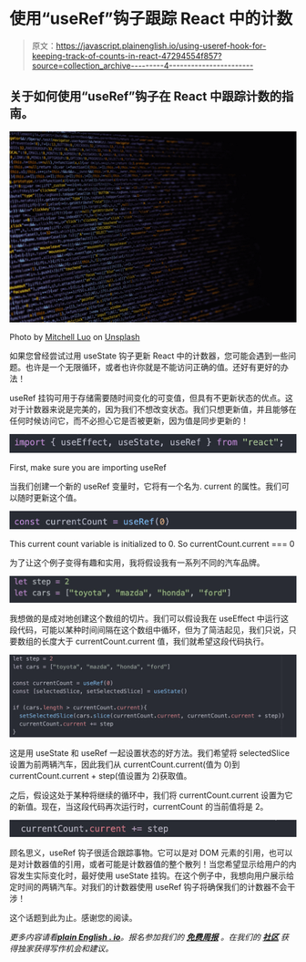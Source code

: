 # 使用“useRef”钩子跟踪 React 中的计数

> 原文：<https://javascript.plainenglish.io/using-useref-hook-for-keeping-track-of-counts-in-react-47294554f857?source=collection_archive---------4----------------------->

## 关于如何使用“useRef”钩子在 React 中跟踪计数的指南。

![](img/c2e811b9d5ae5491e8d31d5fea9fefe1.png)

Photo by [Mitchell Luo](https://unsplash.com/@mitchel3uo?utm_source=medium&utm_medium=referral) on [Unsplash](https://unsplash.com?utm_source=medium&utm_medium=referral)

如果您曾经尝试过用 useState 钩子更新 React 中的计数器，您可能会遇到一些问题。也许是一个无限循环，或者也许你就是不能访问正确的值。还好有更好的办法！

useRef 挂钩可用于存储需要随时间变化的可变值，但具有不更新状态的优点。这对于计数器来说是完美的，因为我们不想改变状态。我们只想更新值，并且能够在任何时候访问它，而不必担心它是否被更新，因为值是同步更新的！

![](img/d7e7007db60b85252a1873abc018bdea.png)

First, make sure you are importing useRef

当我们创建一个新的 useRef 变量时，它将有一个名为. current 的属性。我们可以随时更新这个值。

![](img/295b44b358876379b2137b2b5b05ae09.png)

This current count variable is initialized to 0\. So currentCount.current === 0

为了让这个例子变得有趣和实用，我将假设我有一系列不同的汽车品牌。

![](img/893f040307348486e046a0f8691bf539.png)

我想做的是成对地创建这个数组的切片。我们可以假设我在 useEffect 中运行这段代码，可能以某种时间间隔在这个数组中循环，但为了简洁起见，我们只说，只要数组的长度大于 currentCount.current 值，我们就希望这段代码执行。

![](img/eceef25c83b41c15b6d6ea708c2db255.png)

这是用 useState 和 useRef 一起设置状态的好方法。我们希望将 selectedSlice 设置为前两辆汽车，因此我们从 currentCount.current(值为 0)到 currentCount.current + step(值设置为 2)获取值。

之后，假设这处于某种将继续的循环中，我们将 currentCount.current 设置为它的新值。现在，当这段代码再次运行时，currentCount 的当前值将是 2。

![](img/feac0edbeae1157025004a7fe2ce8841.png)

顾名思义，useRef 钩子很适合跟踪事物。它可以是对 DOM 元素的引用，也可以是对计数器值的引用，或者可能是计数器值的整个散列！当您希望显示给用户的内容发生实际变化时，最好使用 useState 挂钩。在这个例子中，我想向用户展示给定时间的两辆汽车。对我们的计数器使用 useRef 钩子将确保我们的计数器不会干涉！

这个话题到此为止。感谢您的阅读。

*更多内容请看*[***plain English . io***](http://plainenglish.io/)*。报名参加我们的* [***免费周报***](http://newsletter.plainenglish.io/) *。在我们的* [***社区***](https://discord.gg/GtDtUAvyhW) *获得独家获得写作机会和建议。*